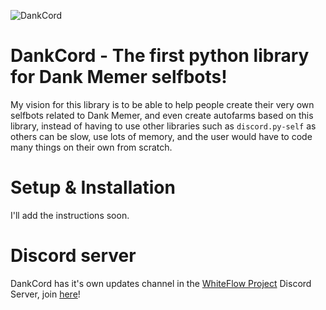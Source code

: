 ![DankCord](Assets/DankCord.jpg "DankCord")

# DankCord - The first python library for Dank Memer selfbots!
My vision for this library is to be able to help people create their very own selfbots related to Dank Memer, and even create autofarms based on this library, instead of having to use other libraries such as `discord.py-self` as others can be slow, use lots of memory, and the user would have to code many things on their own from scratch.

# Setup & Installation
I'll add the instructions soon.

# Discord server
DankCord has it's own updates channel in the [WhiteFlow Project](https://github.com/Sxvxgee/WhiteFlow) Discord Server, join [here](https://discord.gg/XaQ6FAP3sm)!